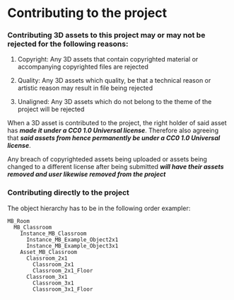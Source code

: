 # Contributing to the project

### Contributing 3D assets to this project may or may not be rejected for the following reasons:


1. Copyright:  Any 3D assets that contain copyrighted material or accompanying copyrighted files are rejected

2. Quality:    Any 3D assets which quality, be that a technical reason or artistic reason may result in file being rejected 

3. Unaligned:  Any 3D assets which do not belong to the theme of the project will be rejected


When a 3D asset is contributed to the project, the right holder of said asset has _**made it under a CC0 1.0 Universal license**_. Therefore also agreeing that _**said assets from hence permanently be under a CC0 1.0 Universal license**_. 

Any breach of copyrighteded assets being uploaded or assets being changed to a different license after being submitted _**will have their assets removed and user likewise removed from the project**_


### Contributing directly to the project

The object hierarchy has to be in the following order exampler:

    MB_Room
      MB_Classroom
        Instance_MB_Classroom
          Instance_MB_Example_Object2x1
          Instance_MB_Example_Object3x1
        Asset_MB_Classroom
          Classroom_2x1
            Classroom_2x1
            Classroom_2x1_Floor
          Classroom_3x1
            Classroom_3x1
            Classroom_3x1_Floor
            
